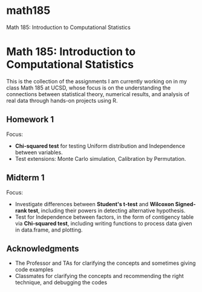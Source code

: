 # math185
Math 185: Introduction to Computational Statistics

# Math 185: Introduction to Computational Statistics

This is the collection of the assignments I am currently working on in my class Math 185 at UCSD, whose focus is on the understanding the connections between statistical theory, numerical results, and analysis of real data through hands-on projects using R.

## Homework 1

Focus: 

* **Chi-squared test** for testing Uniform distribution and Independence between variables.
* Test extensions: Monte Carlo simulation, Calibration by Permutation.

## Midterm 1

Focus:
* Investigate differences between **Student's t-test** and **Wilcoxon Signed-rank test**, including their powers in detecting alternative hypothesis.
* Test for Independence between factors, in the form of contigency table via **Chi-squared test**, including writing functions to process data given in data.frame, and plotting.

## Acknowledgments

* The Professor and TAs for clarifying the concepts and sometimes giving code examples
* Classmates for clarifying the concepts and recommending the right technique, and debugging the codes
